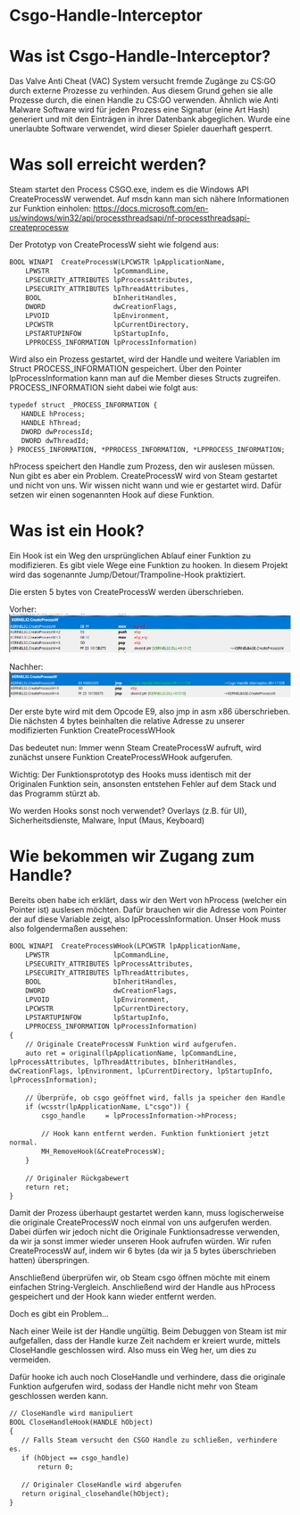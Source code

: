 # Csgo-Handle-Interceptor

# Was ist Csgo-Handle-Interceptor?
Das Valve Anti Cheat (VAC) System versucht fremde Zugänge zu CS:GO durch externe Prozesse zu verhinden.
Aus diesem Grund gehen sie alle Prozesse durch, die einen Handle zu CS:GO verwenden. 
Ähnlich wie Anti Malware Software wird für jeden Prozess eine Signatur (eine Art Hash) generiert und mit den Einträgen in ihrer Datenbank abgeglichen.
Wurde eine unerlaubte Software verwendet, wird dieser Spieler dauerhaft gesperrt. 

# Was soll erreicht werden?
Steam startet den Process CSGO.exe, indem es die Windows API CreateProcessW verwendet. Auf msdn kann man sich nähere Informationen zur Funktion einholen:
https://docs.microsoft.com/en-us/windows/win32/api/processthreadsapi/nf-processthreadsapi-createprocessw

Der Prototyp von CreateProcessW sieht wie folgend aus:
```
BOOL WINAPI  CreateProcessW(LPCWSTR lpApplicationName,
	LPWSTR                lpCommandLine,
	LPSECURITY_ATTRIBUTES lpProcessAttributes,
	LPSECURITY_ATTRIBUTES lpThreadAttributes,
	BOOL                  bInheritHandles,
	DWORD                 dwCreationFlags,
	LPVOID                lpEnvironment,
	LPCWSTR               lpCurrentDirectory,
	LPSTARTUPINFOW        lpStartupInfo,
	LPPROCESS_INFORMATION lpProcessInformation)
 ```
Wird also ein Prozess gestartet, wird der Handle und weitere Variablen im Struct PROCESS_INFORMATION gespeichert. Über den Pointer lpProcessInformation kann man auf die Member dieses Structs zugreifen.
PROCESS_INFORMATION sieht dabei wie folgt aus:
 ```
typedef struct _PROCESS_INFORMATION {
    HANDLE hProcess;
    HANDLE hThread;
    DWORD dwProcessId;
    DWORD dwThreadId;
} PROCESS_INFORMATION, *PPROCESS_INFORMATION, *LPPROCESS_INFORMATION;
 ```
hProcess speichert den Handle zum Prozess, den wir auslesen müssen.
Nun gibt es aber ein Problem. CreateProcessW wird von Steam gestartet und nicht von uns. Wir wissen nicht wann und wie er gestartet wird. Dafür setzen wir einen sogenannten Hook auf diese Funktion.
 
 # Was ist ein Hook?
Ein Hook ist ein Weg den ursprünglichen Ablauf einer Funktion zu modifizieren. Es gibt viele Wege eine Funktion zu hooken. In diesem Projekt wird das sogenannte Jump/Detour/Trampoline-Hook praktiziert.

Die ersten 5 bytes von CreateProcessW werden überschrieben.

Vorher:
![alt text](https://github.com/TarikErguen/Csgo-Handle-Interceptor/blob/master/Vorher.PNG)

Nachher:
![alt text](https://github.com/TarikErguen/Csgo-Handle-Interceptor/blob/master/nachher.PNG)

Der erste byte wird mit dem Opcode E9, also jmp in asm x86 überschrieben.
Die nächsten 4 bytes beinhalten die relative Adresse zu unserer modifizierten Funktion CreateProcessWHook

Das bedeutet nun: Immer wenn Steam CreateProcessW aufruft, wird zunächst unsere Funktion CreateProcessWHook aufgerufen.

Wichtig: Der Funktionsprototyp des Hooks muss identisch mit der Originalen Funktion sein, ansonsten entstehen Fehler auf dem Stack und das Programm stürzt ab.

Wo werden Hooks sonst noch verwendet?
Overlays (z.B. für UI), Sicherheitsdienste, Malware, Input (Maus, Keyboard)

# Wie bekommen wir Zugang zum Handle?
Bereits oben habe ich erklärt, dass wir den Wert von hProcess (welcher ein Pointer ist) auslesen möchten. Dafür brauchen wir die Adresse vom Pointer der auf diese Variable zeigt, also lpProcessInformation.
Unser Hook muss also folgendermaßen aussehen:

```
BOOL WINAPI  CreateProcessWHook(LPCWSTR lpApplicationName,
	LPWSTR                lpCommandLine,
	LPSECURITY_ATTRIBUTES lpProcessAttributes,
	LPSECURITY_ATTRIBUTES lpThreadAttributes,
	BOOL                  bInheritHandles,
	DWORD                 dwCreationFlags,
	LPVOID                lpEnvironment,
	LPCWSTR               lpCurrentDirectory,
	LPSTARTUPINFOW        lpStartupInfo,
	LPPROCESS_INFORMATION lpProcessInformation)
{
	// Originale CreateProcessW Funktion wird aufgerufen.
	auto ret = original(lpApplicationName, lpCommandLine, lpProcessAttributes, lpThreadAttributes, bInheritHandles, dwCreationFlags, lpEnvironment, lpCurrentDirectory, lpStartupInfo, lpProcessInformation);	
	
	// Überprüfe, ob csgo geöffnet wird, falls ja speicher den Handle
	if (wcsstr(lpApplicationName, L"csgo")) {
		csgo_handle		= lpProcessInformation->hProcess;	
		
		// Hook kann entfernt werden. Funktion funktioniert jetzt normal.
		MH_RemoveHook(&CreateProcessW);
	}
	
	// Originaler Rückgabewert
	return ret;
}
 ```
Damit der Prozess überhaupt gestartet werden kann, muss logischerweise die originale CreateProcessW noch einmal von uns aufgerufen werden.
Dabei dürfen wir jedoch nicht die Originale Funktionsadresse verwenden, da wir ja sonst immer wieder unseren Hook aufrufen würden.
Wir rufen CreateProcessW auf, indem wir 6 bytes (da wir ja 5 bytes überschrieben hatten) überspringen. 

Anschließend überprüfen wir, ob Steam csgo öffnen möchte mit einem einfachen String-Vergleich. Anschließend wird der Handle aus hProcess gespeichert und der Hook kann wieder entfernt werden.

Doch es gibt ein Problem...

Nach einer Weile ist der Handle ungültig. Beim Debuggen von Steam ist mir aufgefallen, dass der Handle kurze Zeit nachdem er kreiert wurde, mittels CloseHandle geschlossen wird. Also muss ein Weg her, um dies zu vermeiden.

Dafür hooke ich auch noch CloseHandle und verhindere, dass die originale Funktion aufgerufen wird, sodass der Handle nicht mehr von Steam geschlossen werden kann.

 ```
// CloseHandle wird manipuliert
BOOL CloseHandleHook(HANDLE hObject)
{
	// Falls Steam versucht den CSGO Handle zu schließen, verhindere es.
	if (hObject == csgo_handle)
		return 0;

	// Originaler CloseHandle wird abgerufen
	return original_closehandle(hObject);
}
 ```
